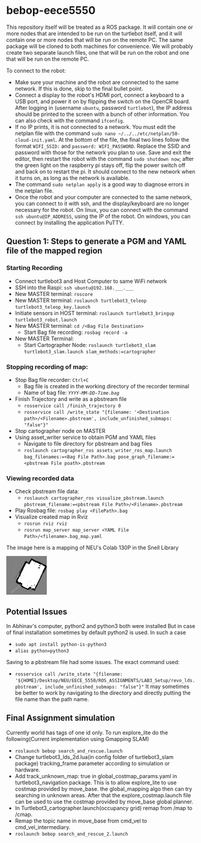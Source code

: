 # bebop-eece5550

This repository itself will be treated as a ROS package. It will contain one or more nodes that are intended to be run on the turtlebot itself, and it will contain one or more nodes that will be run on the remote PC. The same package will be cloned to both machines for convenience. We will probably create two separate launch files, one that will be run on the robot and one that will be run on the remote PC.

To connect to the robot:
 - Make sure your machine and the robot are connected to the same network. If this is done, skip to the final bullet point.
 - Connect a display to the robot's HDMI port, connect a keyboard to a USB port, and power it on by flipping the switch on the OpenCR board. After logging in (username `ubuntu`, password `turtlebot`), the IP address should be printed to the screen with a bunch of other information. You can also check with the command `ifconfig`. 
 - If no IP prints, it is not connected to a network. You must edit the netplan file with the command `sudo nano ~/../../etc/netplan/50-cloud-init.yaml`. At the bottom of the file, the final two lines follow the format `WIFI_SSID:` and `password: WIFI_PASSWORD`. Replace the SSID and password with those for the network you plan to use. Save and exit the editor, then restart the robot with the command `sudo shutdown now`; after the green light on the raspberry pi stays off, flip the power switch off and back on to restart the pi. It should connect to the new network when it turns on, as long as the network is available.
 - The command `sudo netplan apply` is a good way to diagnose errors in the netplan file.
 - Once the robot and your computer are connected to the same network, you can connect to it with ssh, and the display/keyboard are no longer necessary for the robot. On linux, you can connect with the command `ssh ubuntu@IP_ADDRESS`, using the IP of the robot. On windows, you can connect by installing the application PuTTY. 



## Question 1: Steps to generate a PGM and YAML file of the mapped region
### Starting Recording 
* Connect turtlebot3 and Host Computer to same WiFi network
* SSH into the Raspi: `ssh ubuntu@192.168.___.___` 
* New MASTER terminal: `roscore`
* New MASTER terminal: `roslaunch turtlebot3_teleop turtlebot3_teleop_key.launch`
* Initiate sensors in HOST terminal: `roslaunch turtlebot3_bringup turtlebot3_robot.launch`
* New MASTER terminal: `cd /<Bag File Destination>`
  * Start Bag file recording: `rosbag record -a`
* New MASTER Terminal:
  * Start Cartographer Node: `roslaunch turtlebot3_slam turtlebot3_slam.launch slam_methods:=cartographer`
### Stopping recording of map:
  * Stop Bag file recorder: `Ctrl+C`
    * Bag file is created in the working directory of the recorder terminal
    * Name of bag file: _`YYYY-MM-DD-Time.bag`_ 
  * Finish Trajectory and write as a pbstream file
    * `rosservice call /finish_trajectory 0`
    * `rosservice call /write_state "{filename: '<Destination path>/<Filename>.pbstream', include_unfinished_submaps: "false"}" `
  * Stop cartographer node on MASTER
  * Using asset_writer service to obtain PGM and YAML files
    * Navigate to file directory for pbstream and bag files 
    * `roslaunch cartographer_ros assets_writer_ros_map.launch bag_filenames:=<Bag File Path>.bag pose_graph_filename:=<pbstream File poath>.pbstream`

### Viewing recorded data
  * Check pbstream file data:
    * `roslaunch cartographer_ros visualize_pbstream.launch pbstream_filename:=<pbstream File Path>/<Filename>.pbstream`
  * Play Rosbag file: `rosbag play <FilePath>.bag`
  * Visualize created map in Rviz
    * `rosrun rviz rviz`
    * `rosrun map_server map_server <YAML File Path>/<filename>.bag_map.yaml`
    
  The image here is a mapping of NEU's Colab 130P in the Snell Library
 
![Generated Image](./Lab3Q1.bag_map.png)



## Potential Issues
In Abhinav's computer, python2 and python3 both were installed
But in case of final installation sometimes by default python2 is used.
In such a case
* `sudo apt install python-is-python3`
* `alias python=python3`

Saving to a pbstream file had some issues. The exact command used:

* `rosservice call /write_state "{filename: '${HOME}/Desktop/NEU/EECE_5550/ROS_ASSIGNMENTS/LAB3_Setup/revo_lds.pbstream', include_unfinished_submaps: "false"}"`
It may sometimes be better to work by navigating to the directory and directly putting the file name than the path name.



## Final Assignment simulation 
Currently world has tags of one id only.
To run explore_lite do the following(Current implementation using Gmapping SLAM)

* `roslaunch bebop search_and_rescue.launch`
* Change turtlebot3_lds_2d.lua(in config folder of turtlebot3_slam package) tracking_frame parameter according to simulation or hardware.
* Add track_unknown_map: true in global_costmap_params.yaml in turtlebot3_navigation package. This is to allow explore_lite to use costmap provided by move_base. the global_mapping algo then can try searching in unknown areas.
After that the explore_costmap.launch file can be used to use the costmap provided by move_base global planner.
* In Turtlebot3_cartographer.launch(occupancy grid) remap from /map to /cmap.
* Remap the topic name in move_base from cmd_vel to cmd_vel_intermediary. 
* `roslaunch bebop search_and_rescue_2.launch`

